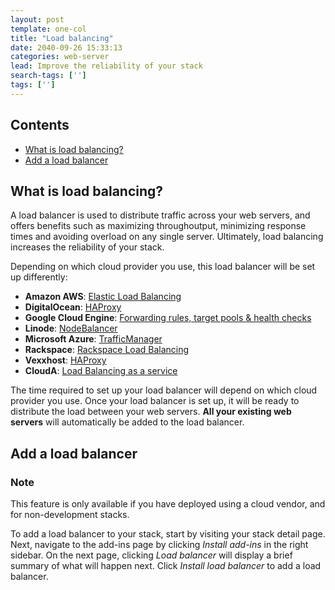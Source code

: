 ```yaml
---
layout: post
template: one-col
title: "Load balancing"
date: 2040-09-26 15:33:13
categories: web-server
lead: Improve the reliability of your stack
search-tags: ['']
tags: ['']
---
```


<h2>Contents</h2>
<ul class="page-toc">
	<li>
		<a href="#what">What is load balancing? </a>
	</li>
	<li>
		<a href="#add">Add a load balancer</a>
	</li>
</ul>

<h2 id="what">What is load balancing?</h2>
A load balancer is used to distribute traffic across your web servers, and offers benefits such as maximizing throughoutput, minimizing response times and avoiding overload on any single server. Ultimately, load balancing increases the reliability of your stack.

Depending on which cloud provider you use, this load balancer will be set up differently:

- **Amazon AWS**: [Elastic Load Balancing](http://aws.amazon.com/elasticloadbalancing/)
- **DigitalOcean**: [HAProxy](http://haproxy.1wt.eu/)
- **Google Cloud Engine**: [Forwarding rules, target pools & health checks](https://developers.google.com/compute/docs/load-balancing/)
- **Linode**: [NodeBalancer](https://www.linode.com/nodebalancers/)
- **Microsoft Azure**: [TrafficManager](http://msdn.microsoft.com/en-us/library/azure/hh744833.aspx)
- **Rackspace**: [Rackspace Load Balancing](http://www.rackspace.com/cloud/load-balancing/)
- **Vexxhost**: [HAProxy](http://haproxy.1wt.eu/)
- **CloudA**: [Load Balancing as a service](https://www.clouda.ca/technology/vpc-virtual-private-cloud/)

The time required to set up your load balancer will depend on which cloud provider you use. Once your load balancer is set up, it will be ready to distribute the load between your web servers. <strong>All your existing web servers</strong> will automatically be added to the load balancer.

<h2 id="add">Add a load balancer</h2>
<div class="notice">
	<h3>Note</h3>
	<p>This feature is only available if you have deployed using a cloud vendor, and for non-development stacks.</p>
</div>

To add a load balancer to your stack, start by visiting your stack detail page. Next, navigate to the add-ins page by clicking _Install add-ins_ in the right sidebar. On the next page, clicking _Load balancer_ will display a brief summary of what will happen next. Click _Install load balancer_ to add a load balancer.
